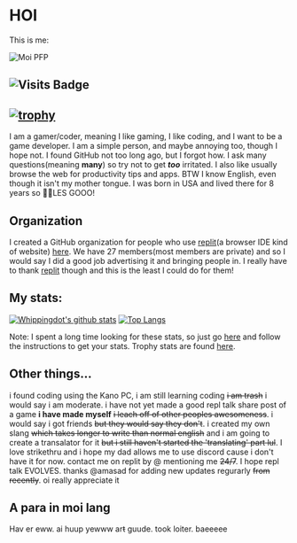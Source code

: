 # HOI

This is me:

![Moi PFP](https://user-images.githubusercontent.com/64354499/111429939-aeb89380-871f-11eb-909d-051bd73e4b4e.png)

## ![Visits Badge](https://komarev.com/ghpvc/?username=whippingdot&color=orange)
## [![trophy](https://github-profile-trophy.vercel.app/?username=Whippingdot&theme=darkhub&title=Joined2020,Commit,Followers,Issues,Stars,PullRequest&column=3&row=2&margin-w=10&margin-h=10&no-frame=true)](https://github.com/ryo-ma/github-profile-trophy)

I am a gamer/coder, meaning I like gaming, I like coding, and I want to be a game developer. I am a simple person, and maybe annoying too, though I hope not. I found GitHub not too long ago, but I forgot how. I ask many questions(meaning **many**) so try not to get **_too_** irritated. I also like usually browse the web for productivity tips and apps. BTW I know English, even though it isn't my mother tongue. I was born in USA and lived there for 8 years so 🎉🎉LES GOOO!

## Organization

I created a GitHub organization for people who use [replit](https://replit.com)(a browser IDE kind of website) [here](https://github.com/Repl-it-Coders). We have 27 members(most members are private) and so I would say I did a good job advertising it and bringing people in. I really have to thank [replit](https://replit.com) though and this is the least I could do for them!

## My stats:

[![Whippingdot's github stats](https://github-readme-stats.vercel.app/api?username=Whippingdot&count_private=true&show_icons=true&hide_border=true&text_color=613F75&title_color=7FEFBD&icon_color=574AE2&bg_color=111344&cache_seconds=86400&local=en&show_owner=true)](https://github.com/anuraghazra/github-readme-stats)
[![Top Langs](https://github-readme-stats.vercel.app/api/top-langs/?username=Whippingdot&langs_count=10&hide_border=true&text_color=613F75&title_color=7FEFBD&icon_color=574AE2&bg_color=111344&cache_seconds=86400&local=en&show_owner=true)](https://github.com/anuraghazra/github-readme-stats)

Note: I spent a long time looking for these stats, so just go [here](https://github.com/anuraghazra/github-readme-stats) and follow the instructions to get your stats. Trophy stats are found [here](https://github.com/ryo-ma/github-profile-trophy).

## Other things...

i found coding using the Kano PC, i am still learning coding ~~i am trash~~ i would say i am moderate. i have not yet made a good repl talk share post of a game **i have made myself** ~~i leach off of other peoples awesomeness~~. i would say i got friends ~~but they would say they don't~~. i created my own slang ~~which takes longer to write than normal english~~ and i am going to create a transalator for it ~~but i still haven't started the 'translating' part lul~~. I love strikethru and i hope my dad allows me to use discord cause i don't have it for now. contact me on replit by @ mentioning me ~~24/7~~. I hope repl talk EVOLVES. thanks @amasad for adding new updates regurarly ~~from recently~~. oi really appreciate it

## A para in moi lang
Hav er eww. ai huup yewww ar~~t~~ guude. took loiter. baeeeee
